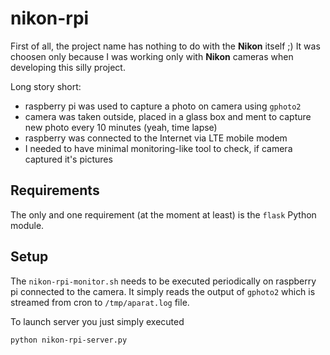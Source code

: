 # nikon-rpi
First of all, the project name has nothing to do with the **Nikon** itself ;) It was choosen only because I was working only with **Nikon** cameras when developing this silly project.

Long story short:
- raspberry pi was used to capture a photo on camera using `gphoto2`
- camera was taken outside, placed in a glass box and ment to capture new photo every 10 minutes (yeah, time lapse)
- raspberry was connected to the Internet via LTE mobile modem
- I needed to have minimal monitoring-like tool to check, if camera captured it's pictures

## Requirements
The only and one requirement (at the moment at least) is the `flask` Python module.

## Setup
The `nikon-rpi-monitor.sh` needs to be executed periodically on raspberry pi connected to the camera. It simply reads the output of `gphoto2` which is streamed from cron to `/tmp/aparat.log` file.

To launch server you just simply executed
```sh
python nikon-rpi-server.py
```
